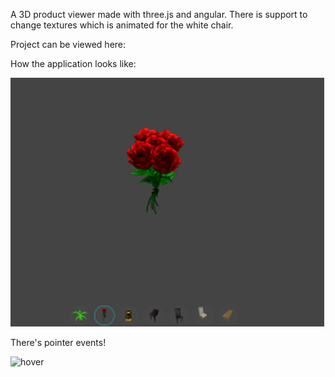 A 3D product viewer made with three.js and angular. 
There is support to change textures which is animated for the white chair.

Project can be viewed here:

How the application looks like:

![alt text](exampleimage.png)

There's pointer events!

![hover](https://user-images.githubusercontent.com/16946048/172140311-e8a7555b-f9cc-453c-ac09-a14ef4230292.gif)


